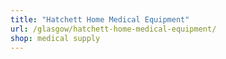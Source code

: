 ```yaml
---
title: "Hatchett Home Medical Equipment"
url: /glasgow/hatchett-home-medical-equipment/
shop: medical supply
---
```

